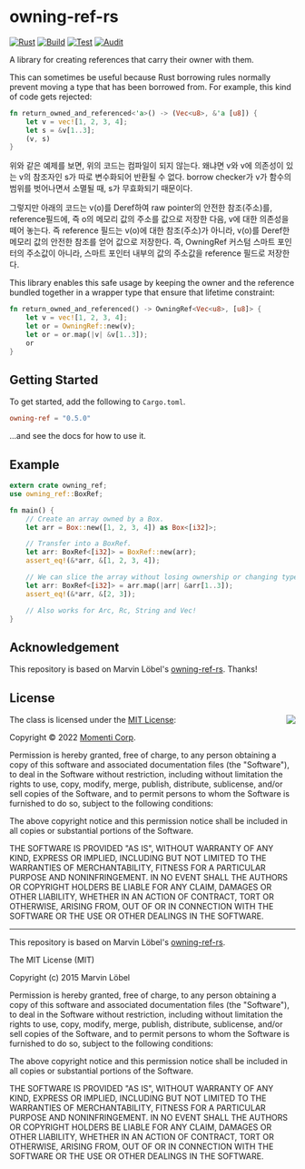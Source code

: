 # owning-ref-rs

[![Rust](https://github.com/corp-momenti/owning-ref-rs/actions/workflows/rust.yml/badge.svg?branch=main)](https://github.com/corp-momenti/owning-ref-rs/actions/workflows/rust.yml)
[![Build](https://github.com/corp-momenti/owning-ref-rs/actions/workflows/build.yml/badge.svg?branch=main)](https://github.com/corp-momenti/owning-ref-rs/actions/workflows/build.yml)
[![Test](https://github.com/corp-momenti/owning-ref-rs/actions/workflows/test.yml/badge.svg?branch=main)](https://github.com/corp-momenti/owning-ref-rs/actions/workflows/test.yml)
[![Audit](https://github.com/corp-momenti/owning-ref-rs/actions/workflows/audit.yml/badge.svg?branch=main)](https://github.com/corp-momenti/owning-ref-rs/actions/workflows/audit.yml)

A library for creating references that carry their owner with them.

This can sometimes be useful because Rust borrowing rules normally prevent
moving a type that has been borrowed from. For example, this kind of code gets rejected:

```rust
fn return_owned_and_referenced<'a>() -> (Vec<u8>, &'a [u8]) {
    let v = vec![1, 2, 3, 4];
    let s = &v[1..3];
    (v, s)
}
```

위와 같은 예제를 보면, 위의 코드는 컴파일이 되지 않는다.
왜냐면 v와 v에 의존성이 있는 v의 참조자인 s가 따로 변수화되어 반환될 수 없다.
borrow checker가 v가 함수의 범위를 벗어나면서 소멸될 때, s가 무효화되기 때문이다.

그렇지만 아래의 코드는 v(o)를 Deref하여 raw pointer의 안전한 참조(주소)를,
reference필드에, 즉 o의 메모리 값의 주소를 값으로 저장한 다음,
v에 대한 의존성을 떼어 놓는다.
즉 reference 필드는 v(o)에 대한 참조(주소)가 아니라, v(o)를 Deref한 메모리 값의
안전한 참조를 얻어 값으로 저장한다. 즉, OwningRef 커스텀 스마트 포인터의 주소값이 아니라,
스마트 포인터 내부의 값의 주소값을 reference 필드로 저장한다.


This library enables this safe usage by keeping the owner and the reference
bundled together in a wrapper type that ensure that lifetime constraint:

```rust
fn return_owned_and_referenced() -> OwningRef<Vec<u8>, [u8]> {
    let v = vec![1, 2, 3, 4];
    let or = OwningRef::new(v);
    let or = or.map(|v| &v[1..3]);
    or
}
```

## Getting Started

To get started, add the following to `Cargo.toml`.

```toml
owning-ref = "0.5.0"
```

...and see the docs for how to use it.

## Example

```rust
extern crate owning_ref;
use owning_ref::BoxRef;

fn main() {
    // Create an array owned by a Box.
    let arr = Box::new([1, 2, 3, 4]) as Box<[i32]>;

    // Transfer into a BoxRef.
    let arr: BoxRef<[i32]> = BoxRef::new(arr);
    assert_eq!(&*arr, &[1, 2, 3, 4]);

    // We can slice the array without losing ownership or changing type.
    let arr: BoxRef<[i32]> = arr.map(|arr| &arr[1..3]);
    assert_eq!(&*arr, &[2, 3]);

    // Also works for Arc, Rc, String and Vec!
}
```

## Acknowledgement

This repository is based on Marvin Löbel's [owning-ref-rs](https://github.com/Kimundi/owning-ref-rs). Thanks!

## License

<img align="right" src="https://opensource.org/trademarks/opensource/OSI-Approved-License-100x137.png">

The class is licensed under the [MIT License](http://opensource.org/licenses/MIT):

Copyright &copy; 2022 [Momenti Corp](https://github.com/corp-momenti).

Permission is hereby granted, free of charge, to any person obtaining a copy of this software and associated documentation files (the "Software"), to deal in the Software without restriction, including without limitation the rights to use, copy, modify, merge, publish, distribute, sublicense, and/or sell copies of the Software, and to permit persons to whom the Software is furnished to do so, subject to the following conditions:

The above copyright notice and this permission notice shall be included in all copies or substantial portions of the Software.

THE SOFTWARE IS PROVIDED "AS IS", WITHOUT WARRANTY OF ANY KIND, EXPRESS OR IMPLIED, INCLUDING BUT NOT LIMITED TO THE WARRANTIES OF MERCHANTABILITY, FITNESS FOR A PARTICULAR PURPOSE AND NONINFRINGEMENT. IN NO EVENT SHALL THE AUTHORS OR COPYRIGHT HOLDERS BE LIABLE FOR ANY CLAIM, DAMAGES OR OTHER LIABILITY, WHETHER IN AN ACTION OF CONTRACT, TORT OR OTHERWISE, ARISING FROM, OUT OF OR IN CONNECTION WITH THE SOFTWARE OR THE USE OR OTHER DEALINGS IN THE SOFTWARE.

---

This repository is based on Marvin Löbel's [owning-ref-rs](https://github.com/Kimundi/owning-ref-rs).

The MIT License (MIT)

Copyright (c) 2015 Marvin Löbel

Permission is hereby granted, free of charge, to any person obtaining a copy
of this software and associated documentation files (the "Software"), to deal
in the Software without restriction, including without limitation the rights
to use, copy, modify, merge, publish, distribute, sublicense, and/or sell
copies of the Software, and to permit persons to whom the Software is
furnished to do so, subject to the following conditions:

The above copyright notice and this permission notice shall be included in all
copies or substantial portions of the Software.

THE SOFTWARE IS PROVIDED "AS IS", WITHOUT WARRANTY OF ANY KIND, EXPRESS OR
IMPLIED, INCLUDING BUT NOT LIMITED TO THE WARRANTIES OF MERCHANTABILITY,
FITNESS FOR A PARTICULAR PURPOSE AND NONINFRINGEMENT. IN NO EVENT SHALL THE
AUTHORS OR COPYRIGHT HOLDERS BE LIABLE FOR ANY CLAIM, DAMAGES OR OTHER
LIABILITY, WHETHER IN AN ACTION OF CONTRACT, TORT OR OTHERWISE, ARISING FROM,
OUT OF OR IN CONNECTION WITH THE SOFTWARE OR THE USE OR OTHER DEALINGS IN THE
SOFTWARE.
